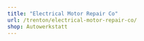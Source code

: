 ```yaml
---
title: "Electrical Motor Repair Co"
url: /trenton/electrical-motor-repair-co/
shop: Autowerkstatt
---
```

